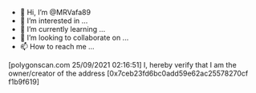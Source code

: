 - 👋 Hi, I’m @MRVafa89
- 👀 I’m interested in ...
- 🌱 I’m currently learning ...
- 💞️ I’m looking to collaborate on ...
- 📫 How to reach me ...

<!---
MRVafa89/MRVafa89 is a ✨ special ✨ repository because its `README.md` (this file) appears on your GitHub profile.
You can click the Preview link to take a look at your changes.
--->
[polygonscan.com 25/09/2021 02:16:51] I, hereby verify that I am the owner/creator of the address [0x7ceb23fd6bc0add59e62ac25578270cf
f1b9f619]
